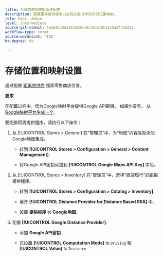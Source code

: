 ```yaml
---
title: 存储位置和映射系统配置
description: 配置距离提供程序以支持店面UI中的存储位置映射。
role: User, Admin
level: Intermediate
source-git-commit: 4ea03b3be11056526adc42d875b1e26a24736d15
workflow-type: tm+mt
source-wordcount: '152'
ht-degree: 0%

---
```



# 存储位置和映射设置

通过配置 [距离提供商](https://docs.magento.com/user-guide/catalog/inventory-configure-distance-priority.html) 搜索零售商店位置。

**要求**

在配置过程中，您为Google映射平台提供Google API密钥。 如果你没有， [从Google映射平台生成一个](https://docs.magento.com/user-guide/catalog/inventory-configure-distance-priority.html#configure-google-maps).

要配置距离提供程序，请执行以下操作：

1. 从 [!UICONTROL Stores > General] 在“管理员”中，为“地图”内容类型添加Google地图集成。

   - 转到 **[!UICONTROL Stores > Configuration  > General > Content Management]**.

   - 将Google API密钥添加到 **[!UICONTROL Google Maps API Key]** 字段。

1. 从 [!UICONTROL Stores > Inventory] 在“管理员”中，选择“商店履行”的距离提供程序。

   - 转到 **[!UICONTROL Stores > Configuration > Catalog > Inventory]**.

   - 展开 **[!UICONTROL Distance Provider for Distance Based SSA]** 中。

   - 设置 **提供程序** to **Google地图**.

1. 配置 **[!UICONTROL Google Distance Provider]**.

   - 添加 **Google API密钥**.

   - 已设置 **[!UICONTROL Computation Mode]** to `Driving` 和 **[!UICONTROL Value]** to `Distance`

